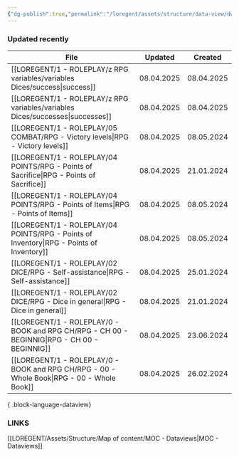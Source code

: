 ```yaml
---
{"dg-publish":true,"permalink":"/loregent/assets/structure/data-view/dw-updated-recently/"}
---
```


### Updated recently

| File                                                                                            | Updated    | Created    |
| ----------------------------------------------------------------------------------------------- | ---------- | ---------- |
| [[LOREGENT/1 - ROLEPLAY/z RPG variables/variables Dices/success\|success]]                   | 08.04.2025 | 08.04.2025 |
| [[LOREGENT/1 - ROLEPLAY/z RPG variables/variables Dices/successes\|successes]]               | 08.04.2025 | 08.04.2025 |
| [[LOREGENT/1 - ROLEPLAY/05 COMBAT/RPG - Victory levels\|RPG - Victory levels]]               | 08.04.2025 | 08.05.2024 |
| [[LOREGENT/1 - ROLEPLAY/04 POINTS/RPG - Points of Sacrifice\|RPG - Points of Sacrifice]]     | 08.04.2025 | 21.01.2024 |
| [[LOREGENT/1 - ROLEPLAY/04 POINTS/RPG - Points of Items\|RPG - Points of Items]]             | 08.04.2025 | 08.05.2024 |
| [[LOREGENT/1 - ROLEPLAY/04 POINTS/RPG - Points of Inventory\|RPG - Points of Inventory]]     | 08.04.2025 | 08.05.2024 |
| [[LOREGENT/1 - ROLEPLAY/02 DICE/RPG - Self-assistance\|RPG - Self-assistance]]               | 08.04.2025 | 25.01.2024 |
| [[LOREGENT/1 - ROLEPLAY/02 DICE/RPG - Dice in general\|RPG - Dice in general]]               | 08.04.2025 | 21.01.2024 |
| [[LOREGENT/1 - ROLEPLAY/0 - BOOK and RPG CH/RPG - CH 00 - BEGINNIG\|RPG - CH 00 - BEGINNIG]] | 08.04.2025 | 23.06.2024 |
| [[LOREGENT/1 - ROLEPLAY/0 - BOOK and RPG CH/RPG - 00 - Whole Book\|RPG - 00 - Whole Book]]   | 08.04.2025 | 26.02.2024 |

{ .block-language-dataview}

### LINKS

[[LOREGENT/Assets/Structure/Map of content/MOC - Dataviews\|MOC - Dataviews]]
